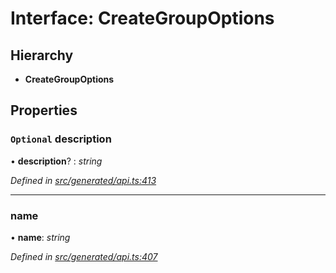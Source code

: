 # Interface: CreateGroupOptions

## Hierarchy

* **CreateGroupOptions**

## Properties

### `Optional` description

• **description**? : *string*

*Defined in [src/generated/api.ts:413](https://github.com/mailslurp/mailslurp-client/blob/a26884c/src/generated/api.ts#L413)*

___

###  name

• **name**: *string*

*Defined in [src/generated/api.ts:407](https://github.com/mailslurp/mailslurp-client/blob/a26884c/src/generated/api.ts#L407)*
